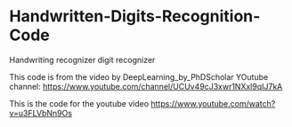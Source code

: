 # Handwritten-Digits-Recognition-Code
Handwriting recognizer
digit recognizer

This code is from the video by  DeepLearning_by_PhDScholar  YOutube channel: https://www.youtube.com/channel/UCUv49cJ3xwr1NXxl9qIJ7kA

This is the code for the youtube video https://www.youtube.com/watch?v=u3FLVbNn9Os
